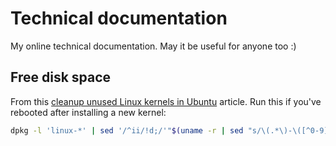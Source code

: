 # Technical documentation
My online technical documentation. May it be useful for anyone too :)

## Free disk space
From this [cleanup unused Linux kernels in Ubuntu](http://markmcb.com/2013/02/04/cleanup-unused-linux-kernels-in-ubuntu/) article. Run this if you've rebooted after installing a new kernel:
```bash
dpkg -l 'linux-*' | sed '/^ii/!d;/'"$(uname -r | sed "s/\(.*\)-\([^0-9]\+\)/\1/")"'/d;s/^[^ ]* [^ ]* \([^ ]*\).*/\1/;/[0-9]/!d' | xargs sudo apt-get -y purge
```
